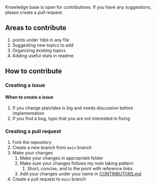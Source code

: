 Knowledge base is open for contributions. If you have any suggestions, please create a pull request.

## Areas to contribute
1. points under `TODO` in any file
2. Suggesting new topics to add
3. Organizing existing topics
4. Adding useful stats in readme

## How to contribute

### Creating a issue
#### When to create a issue
1. If you change plan/idea is big and needs discussion before implementation
2. If you find a bug, typo that you are not interested in fixing

### Creating a pull request
1. Fork the repository
2. Create a new branch from `main` branch
3. Make your changes
    1. Make your changes in appropriate folder
    2. Make sure your changes follows my note taking pattern
        1. Short, concise, and to the point with reference links
    3. Add your changes under your name in [CONTRIBUTORS.md](./CONTRIBUTORS.md)
4. Create a pull request to `main` branch
